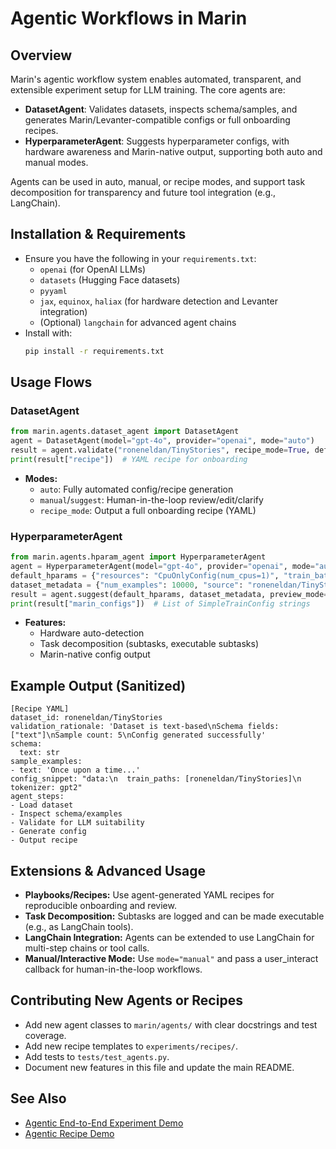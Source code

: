 # Agentic Workflows in Marin

## Overview
Marin's agentic workflow system enables automated, transparent, and extensible experiment setup for LLM training. The core agents are:
- **DatasetAgent**: Validates datasets, inspects schema/samples, and generates Marin/Levanter-compatible configs or full onboarding recipes.
- **HyperparameterAgent**: Suggests hyperparameter configs, with hardware awareness and Marin-native output, supporting both auto and manual modes.

Agents can be used in auto, manual, or recipe modes, and support task decomposition for transparency and future tool integration (e.g., LangChain).

## Installation & Requirements
- Ensure you have the following in your `requirements.txt`:
  - `openai` (for OpenAI LLMs)
  - `datasets` (Hugging Face datasets)
  - `pyyaml`
  - `jax`, `equinox`, `haliax` (for hardware detection and Levanter integration)
  - (Optional) `langchain` for advanced agent chains
- Install with:
  ```sh
  pip install -r requirements.txt
  ```

## Usage Flows
### DatasetAgent
```python
from marin.agents.dataset_agent import DatasetAgent
agent = DatasetAgent(model="gpt-4o", provider="openai", mode="auto")
result = agent.validate("roneneldan/TinyStories", recipe_mode=True, default_tokenizer="gpt2")
print(result["recipe"])  # YAML recipe for onboarding
```
- **Modes:**
  - `auto`: Fully automated config/recipe generation
  - `manual`/`suggest`: Human-in-the-loop review/edit/clarify
  - `recipe_mode`: Output a full onboarding recipe (YAML)

### HyperparameterAgent
```python
from marin.agents.hparam_agent import HyperparameterAgent
agent = HyperparameterAgent(model="gpt-4o", provider="openai", mode="auto")
default_hparams = {"resources": "CpuOnlyConfig(num_cpus=1)", "train_batch_size": 4, ...}
dataset_metadata = {"num_examples": 10000, "source": "roneneldan/TinyStories"}
result = agent.suggest(default_hparams, dataset_metadata, preview_mode=True, decompose_executable=True)
print(result["marin_configs"])  # List of SimpleTrainConfig strings
```
- **Features:**
  - Hardware auto-detection
  - Task decomposition (subtasks, executable subtasks)
  - Marin-native config output

## Example Output (Sanitized)
```
[Recipe YAML]
dataset_id: roneneldan/TinyStories
validation_rationale: 'Dataset is text-based\nSchema fields: ["text"]\nSample count: 5\nConfig generated successfully'
schema:
  text: str
sample_examples:
- text: 'Once upon a time...'
config_snippet: "data:\n  train_paths: [roneneldan/TinyStories]\n  tokenizer: gpt2"
agent_steps:
- Load dataset
- Inspect schema/examples
- Validate for LLM suitability
- Generate config
- Output recipe
```

## Extensions & Advanced Usage
- **Playbooks/Recipes:** Use agent-generated YAML recipes for reproducible onboarding and review.
- **Task Decomposition:** Subtasks are logged and can be made executable (e.g., as LangChain tools).
- **LangChain Integration:** Agents can be extended to use LangChain for multi-step chains or tool calls.
- **Manual/Interactive Mode:** Use `mode="manual"` and pass a user_interact callback for human-in-the-loop workflows.

## Contributing New Agents or Recipes
- Add new agent classes to `marin/agents/` with clear docstrings and test coverage.
- Add new recipe templates to `experiments/recipes/`.
- Add tests to `tests/test_agents.py`.
- Document new features in this file and update the main README.

## See Also
- [Agentic End-to-End Experiment Demo](../experiments/tutorials/agentic_end_to_end_experiment.py)
- [Agentic Recipe Demo](../experiments/tutorials/agentic_recipe_demo.py) 